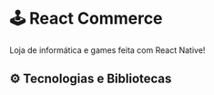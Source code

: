 # 🕹️ React Commerce 
Loja de informática e games feita com React Native!

## ⚙️ Tecnologias e Bibliotecas

